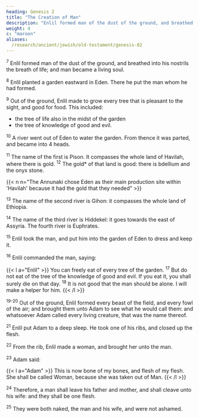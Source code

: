 ```yaml
---
heading: Genesis 2
title: "The Creation of Man"
description: "Enlil formed man of the dust of the ground, and breathed into his nostrils the breath of life"
weight: 4
c: "maroon"
aliases:
  /research/ancient/jewish/old-testament/genesis-02
---
```



<sup>7</sup> Enlil formed man of the dust of the ground, and breathed into his nostrils the breath of life; and man became a living soul.

<sup>8</sup> Enlil planted a garden eastward in Eden. There he put the man whom he had formed.

<sup>9</sup> Out of the ground, Enlil made to grow every tree that is pleasant to the sight, and good for food. This included:
- the tree of life also in the midst of the garden
- the tree of knowledge of good and evil. 

<sup>10</sup> A river went out of Eden to water the garden. From thence it was parted, and became into 4 heads.

<sup>11</sup> The name of the first is Pison. It compasses the whole land of Havilah, where there is gold. <sup>12</sup> The gold* of that land is good: there is bdellium and the onyx stone.

{{< n n="The Annunaki chose Eden as their main production site within 'Havilah' because it had the gold that they needed" >}}

<sup>13</sup> The name of the second river is Gihon: it compasses the whole land of Ethiopia.

<sup>14</sup> The name of the third river is Hiddekel: it goes towards the east of Assyria. The
fourth river is Euphrates.

<sup>15</sup> Enlil took the man, and put him into the garden of Eden to dress and keep it.

<sup>16</sup> Enlil commanded the man, saying:

{{< l a="Enlil" >}}
You can freely eat of every tree of the garden. <sup>17</sup> But do not eat of the tree of the knowledge of good and evil. If you eat it, you shall surely die on that day. <sup>18</sup> It is not good that the man should be alone. I will make a helper for him.
{{< /l >}}


<sup>19-20</sup> Out of the ground, Enlil formed every beast of the field, and every fowl of the air; and brought them unto Adam to see what he would call them: and whatsoever Adam called every living creature, that was the name thereof.


<!-- <sup>20</sup> Adam gave names to all cattle, and to the fowl of the air, and to every beast of the
field; but for Adam there was not found an help meet for him. -->

<sup>21</sup> Enlil put Adam to a deep sleep. He took one of his ribs, and closed up the flesh.

<sup>22</sup> From the rib, Enlil made a woman, and brought her unto the man.

<sup>23</sup> Adam said:

{{< l a="Adam" >}}
This is now bone of my bones, and flesh of my flesh. She shall be called Woman, because she was taken out of Man. 
{{< /l >}}

<sup>24</sup> Therefore, a man shall leave his father and mother, and shall cleave unto his wife: and they shall be one flesh.

<sup>25</sup> They were both naked, the man and his wife, and were not ashamed.


